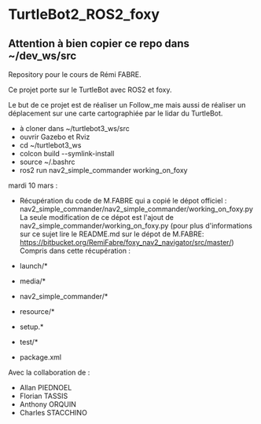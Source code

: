 # TurtleBot2_ROS2_foxy

## Attention à bien copier ce repo dans ~/dev_ws/src
Repository pour le cours de Rémi FABRE.

Ce projet porte sur le TurtleBot avec ROS2 et foxy.

Le but de ce projet est de réaliser un Follow_me mais aussi de réaliser un déplacement sur une carte cartographiée par le lidar du TurtleBot.

- à cloner dans ~/turtlebot3_ws/src
- ouvrir Gazebo et Rviz
- cd ~/turtlebot3_ws
- colcon build --symlink-install
- source ~/.bashrc
- ros2 run nav2_simple_commander working_on_foxy

mardi 10 mars :

- Récupération du code de M.FABRE qui a copié le dépot officiel : nav2_simple_commander/nav2_simple_commander/working_on_foxy.py
La seule modification de ce dépot est l'ajout de nav2_simple_commander/working_on_foxy.py (pour plus d'informations sur ce sujet lire le README.md sur le dépot de M.FABRE: https://bitbucket.org/RemiFabre/foxy_nav2_navigator/src/master/)
Compris dans cette récupération :

- launch/*
- media/*
- nav2_simple_commander/*
- resource/*
- setup.*
- test/*
- package.xml


Avec la collaboration de :

- Allan PIEDNOEL
- Florian TASSIS
- Anthony ORQUIN
- Charles STACCHINO